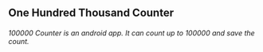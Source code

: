 ## One Hundred Thousand Counter
###### 100000 Counter is an android app. It can count up to 100000 and save the count.
